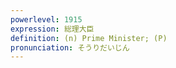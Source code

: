 ```yaml
---
powerlevel: 1915
expression: 総理大臣
definition: (n) Prime Minister; (P)
pronunciation: そうりだいじん
---
```

